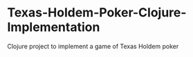 # Texas-Holdem-Poker-Clojure-Implementation
Clojure project to implement a game of Texas Holdem poker
